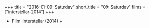 +++
title = "2016-01-09: Saturday"
short_title = "09: Saturday"
films = ["interstellar-2014"]
+++


* Film: Interstellar (2014) +
